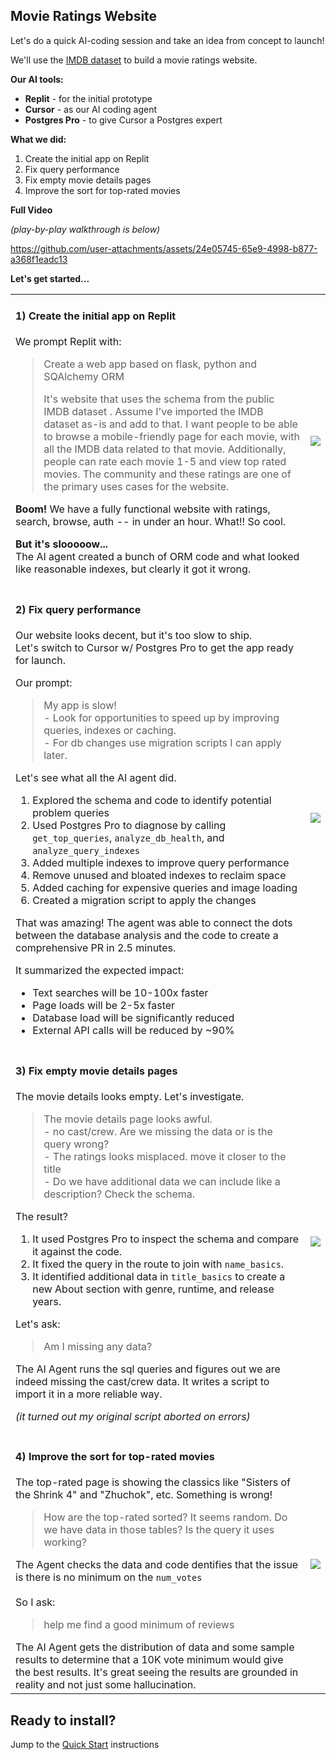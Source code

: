## Movie Ratings Website

Let's do a quick AI-coding session and take an idea from concept to launch!

We'll use the [IMDB dataset](https://developer.imdb.com/non-commercial-datasets/) to build a movie ratings website.

**Our AI tools:**
- **Replit** - for the initial prototype
- **Cursor** - as our AI coding agent
- **Postgres Pro** - to give Cursor a Postgres expert

**What we did:**
1) Create the initial app on Replit
2) Fix query performance
3) Fix empty movie details pages
4) Improve the sort for top-rated movies

**Full Video**

*(play-by-play walkthrough is below)*

https://github.com/user-attachments/assets/24e05745-65e9-4998-b877-a368f1eadc13

**Let's get started...**

<table>
  <tbody>
    <tr>
      <td align="left" valign="top">
        <h4>1) Create the initial app on Replit</h4>
        <p>We prompt Replit with:</p>
        <blockquote>
          <p>Create a web app based on flask, python and SQAlchemy ORM</p>
          <p>It's website that uses the schema from the public IMDB dataset . Assume I've imported the IMDB dataset as-is and add to that. I want people to be able to browse a mobile-friendly page for each movie, with all the IMDB data related to that movie. Additionally, people can rate each movie 1-5 and view top rated movies. The community and these ratings are one of the primary uses cases for the website.</p>
        </blockquote>
        <p><b>Boom!</b> We have a fully functional website with ratings, search, browse, auth -- in under an hour.  What!!  So cool.</p>
        <p><b>But it's slooooow...</b></br>
        The AI agent created a bunch of ORM code and what looked like reasonable indexes, but clearly it got it wrong.</p>
    </td>
      <td align="center"><a href="https://youtu.be/v09nxLF3QKI"><img src="https://github.com/user-attachments/assets/2609dfcb-2ff3-45b9-89f1-6d991e65c461"/></a></td>
    </tr>
    <tr>
      <td align="left" valign="top">
        <h4>2) Fix query performance</h4>
        <p>Our website looks decent, but it's too slow to ship.<br/>
        Let's switch to Cursor w/ Postgres Pro to get the app ready for launch.</p>
        <p>Our prompt:</p>
        <blockquote>
          <div>My app is slow!</div>
          <div>- Look for opportunities to speed up by improving queries, indexes or caching.</div>
          <div>- For db changes use migration scripts I can apply later.</div>
        </blockquote>
        <p>Let's see what all the AI agent did.</p>
        <ol>
          <li>Explored the schema and code to identify potential problem queries</li>
          <li>Used Postgres Pro to diagnose by calling <code>get_top_queries</code>, <code>analyze_db_health</code>, and <code>analyze_query_indexes</code></li>
          <li>Added multiple indexes to improve query performance</li>
          <li>Remove unused and bloated indexes to reclaim space</li>
          <li>Added caching for expensive queries and image loading</li>
          <li>Created a migration script to apply the changes</li>
        </ol>
        <p>That was amazing! The agent was able to connect the dots between the database analysis and the code to create a comprehensive PR in 2.5 minutes.</p>
        <div>It summarized the expected impact:</div>
        <ul>
          <li>Text searches will be 10-100x faster</li>
          <li>Page loads will be 2-5x faster</li>
          <li>Database load will be significantly reduced</li>
          <li>External API calls will be reduced by ~90%</li>
        </ul>
      </td>
      <td align="center"><a href="https://youtu.be/v09nxLF3QKI?t=42"><img src="https://github.com/user-attachments/assets/3e9cdd1d-e93e-4e4a-a043-ffdc6f4feea6"/></a></td>
    </tr>
    <tr>
      <td align="left" valign="top">
        <h4>3) Fix empty movie details pages</h4>
        <p>The movie details looks empty. Let's investigate.</p>
        <blockquote>
          <div>The movie details page looks awful.</div>
          <div>- no cast/crew. Are we missing the data or is the query wrong?</div>
          <div>- The ratings looks misplaced. move it closer to the title</div>
          <div>- Do we have additional data we can include like a description? Check the schema.</div>
        </blockquote>
        <div>The result?</div>
        <ol>
          <li>It used Postgres Pro to inspect the schema and compare it against the code.</li>
          <li>It fixed the query in the route to join with <code>name_basics</code>.</li>
          <li>It identified additional data in <code>title_basics</code>
          to create a new About section with genre, runtime, and release years.</li>
        </ol>
        Let's ask:
        <blockquote>Am I missing any data?</blockquote>
        <p>The AI Agent runs the sql queries and figures out we are indeed missing the cast/crew data.  It writes a script to import it in a more reliable way.</p>
        <div><em>(it turned out my original script aborted on errors)</em></p>
      </td>
      <td align="center">
        <a href="https://youtu.be/v09nxLF3QKI?t=184"><img src="https://github.com/user-attachments/assets/a5727fd5-3845-4110-998d-5af4f386ce0e"/></a>
      </td>
    </tr>
    <tr>
      <td align="left" valign="top">
        <h4>4) Improve the sort for top-rated movies</h4>
        <p>The top-rated page is showing the classics like "Sisters of the Shrink 4" and "Zhuchok", etc. Something is wrong!</p>
        <blockquote>
          <div>How are the top-rated sorted?  It seems random.
          Do we have data in those tables?  Is the query it uses working?</div>
        </blockquote>
        <div>The Agent checks the data and code dentifies that the issue is there is no minimum on the <code>num_votes</code></div>
        <br/>
        <div>So I ask:</div>
        <blockquote>
          <div>help me find a good minimum of reviews</div>
        </blockquote>
        <div>The AI Agent gets the distribution of data and some sample results to determine that a 10K vote minimum would give the best results.  It's great seeing the results are grounded in reality and not just some hallucination.</div>
      </td>
      <td align="center">
        <a href="https://youtu.be/v09nxLF3QKI?t=327"><img src="https://github.com/user-attachments/assets/05af6f5d-326c-4976-8719-20d4dcb6712c"/></a>
      </td>
    </tr>
  </tbody>
</table>

## Ready to install?

Jump to the [Quick Start](README.md#Quick-Start) instructions
